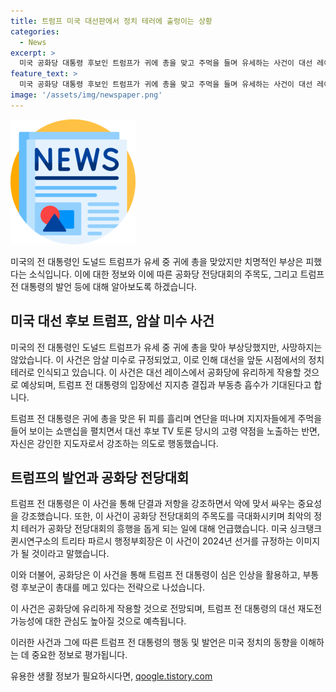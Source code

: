 ```yaml
---
title: 트럼프 미국 대선판에서 정치 테러에 출렁이는 상황
categories:
  - News
excerpt: >
  미국 공화당 대통령 후보인 트럼프가 귀에 총을 맞고 주먹을 들며 유세하는 사건이 대선 레이스에 파장을 일으켰다. 이로써 공화당 전당대회 주목도는 극대화되며, 트럼프의 지지층 결집과 부동층 흡수가 기대된다. 또한, 이 사건은 정치 테러가 공화당 전당대회 최고 흥행을 위한 판을 깔아줬다. 트럼프의 강인한 지도자 이미지를 강조하고, 악에 맞서 단결하라고 호소하는 모습은 선거를 규정하는 이미지로 남을 것으로 예상된다.
feature_text: >
  미국 공화당 대통령 후보인 트럼프가 귀에 총을 맞고 주먹을 들며 유세하는 사건이 대선 레이스에 파장을 일으켰다. 이로써 공화당 전당대회 주목도는 극대화되며, 트럼프의 지지층 결집과 부동층 흡수가 기대된다. 또한, 이 사건은 정치 테러가 공화당 전당대회 최고 흥행을 위한 판을 깔아줬다. 트럼프의 강인한 지도자 이미지를 강조하고, 악에 맞서 단결하라고 호소하는 모습은 선거를 규정하는 이미지로 남을 것으로 예상된다.
image: '/assets/img/newspaper.png'
---
```


<p><img src="/assets/img/newspaper.png" alt="kimp 속보" /></p>

<p>미국의 전 대통령인 도널드 트럼프가 유세 중 귀에 총을 맞았지만 치명적인 부상은 피했다는 소식입니다. 이에 대한 정보와 이에 따른 공화당 전당대회의 주목도, 그리고 트럼프 전 대통령의 발언 등에 대해 알아보도록 하겠습니다. </p>

<h2 data-ke-size="size26">미국 대선 후보 트럼프, 암살 미수 사건</h2>

<p>미국의 전 대통령인 도널드 트럼프가 유세 중 귀에 총을 맞아 부상당했지만, 사망하지는 않았습니다. 이 사건은 암살 미수로 규정되었고, 이로 인해 대선을 앞둔 시점에서의 정치 테러로 인식되고 있습니다. 이 사건은 대선 레이스에서 공화당에 유리하게 작용할 것으로 예상되며, 트럼프 전 대통령의 입장에선 지지층 결집과 부동층 흡수가 기대된다고 합니다.</p>

<p data-ke-size="size16">트럼프 전 대통령은 귀에 총을 맞은 뒤 피를 흘리며 연단을 떠나며 지지자들에게 주먹을 들어 보이는 쇼맨십을 펼치면서 대선 후보 TV 토론 당시의 고령 약점을 노출하는 반면, 자신은 강인한 지도자로서 강조하는 의도로 행동했습니다.</p>

<h2 data-ke-size="size26">트럼프의 발언과 공화당 전당대회</h2>

<p>트럼프 전 대통령은 이 사건을 통해 단결과 저항을 강조하면서 악에 맞서 싸우는 중요성을 강조했습니다. 또한, 이 사건이 공화당 전당대회의 주목도를 극대화시키며 최악의 정치 테러가 공화당 전당대회의 흥행을 돕게 되는 일에 대해 언급했습니다. 미국 싱크탱크 퀸시연구소의 트리타 파르시 행정부회장은 이 사건이 2024년 선거를 규정하는 이미지가 될 것이라고 말했습니다.</p>

<p>이와 더불어, 공화당은 이 사건을 통해 트럼프 전 대통령이 심은 인상을 활용하고, 부통령 후보군이 총대를 메고 있다는 전략으로 나섰습니다.</p>

<p data-ke-size="size16">이 사건은 공화당에 유리하게 작용할 것으로 전망되며, 트럼프 전 대통령의 대선 재도전 가능성에 대한 관심도 높아질 것으로 예측됩니다.</p>

<p>이러한 사건과 그에 따른 트럼프 전 대통령의 행동 및 발언은 미국 정치의 동향을 이해하는 데 중요한 정보로 평가됩니다.</p>
유용한 생활 정보가 필요하시다면, <a href="https://qoogle.tistory.com" rel="dofollow">qoogle.tistory.com</a>


